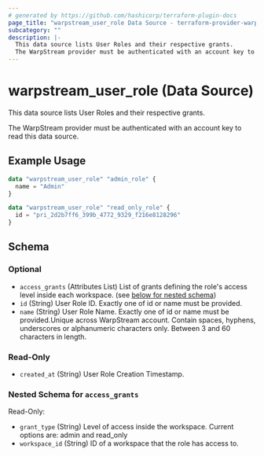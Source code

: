 ```yaml
---
# generated by https://github.com/hashicorp/terraform-plugin-docs
page_title: "warpstream_user_role Data Source - terraform-provider-warpstream"
subcategory: ""
description: |-
  This data source lists User Roles and their respective grants.
  The WarpStream provider must be authenticated with an account key to read this data source.
---
```


# warpstream_user_role (Data Source)

This data source lists User Roles and their respective grants.

The WarpStream provider must be authenticated with an account key to read this data source.

## Example Usage

```terraform
data "warpstream_user_role" "admin_role" {
  name = "Admin"
}

data "warpstream_user_role" "read_only_role" {
  id = "pri_2d2b7ff6_399b_4772_9329_f216e8128296"
}
```

<!-- schema generated by tfplugindocs -->
## Schema

### Optional

- `access_grants` (Attributes List) List of grants defining the role's access level inside each workspace. (see [below for nested schema](#nestedatt--access_grants))
- `id` (String) User Role ID. Exactly one of id or name must be provided.
- `name` (String) User Role Name. Exactly one of id or name must be provided.Unique across WarpStream account. Contain spaces, hyphens, underscores or alphanumeric characters only. Between 3 and 60 characters in length.

### Read-Only

- `created_at` (String) User Role Creation Timestamp.

<a id="nestedatt--access_grants"></a>
### Nested Schema for `access_grants`

Read-Only:

- `grant_type` (String) Level of access inside the workspace. Current options are: admin and read_only
- `workspace_id` (String) ID of a workspace that the role has access to.
